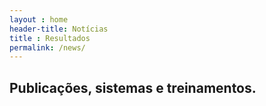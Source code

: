 ```yaml
---
layout : home 
header-title: Notícias
title : Resultados
permalink: /news/
---
```


## Publicações, sistemas e treinamentos.
